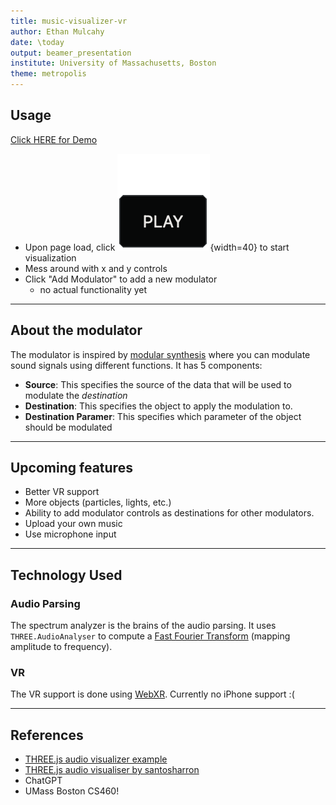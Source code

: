 ```yaml
---
title: music-visualizer-vr
author: Ethan Mulcahy
date: \today
output: beamer_presentation
institute: University of Massachusetts, Boston
theme: metropolis
---
```


## Usage

[Click HERE for Demo](https://ethab83.github.io/music-visualizer-vr/)

- Upon page load, click ![play button](play_button.png){width=40} to start visualization
- Mess around with x and y controls
- Click "Add Modulator" to add a new modulator
    - no actual functionality yet

---

## About the modulator

The modulator is inspired by [modular synthesis](https://en.wikipedia.org/wiki/Modular_synthesizer) where you can modulate sound signals using different functions. It has 5 components:

- **Source**: This specifies the source of the data that will be used to modulate the *destination*
- **Destination**: This specifies the object to apply the modulation to.
- **Destination Paramer**: This specifies which parameter of the object should be modulated

---

## Upcoming features

- Better VR support
- More objects (particles, lights, etc.)
- Ability to add modulator controls as destinations for other modulators.
- Upload your own music
- Use microphone input

---

## Technology Used

### Audio Parsing

The spectrum analyzer is the brains of the audio parsing. It uses `THREE.AudioAnalyser` to compute a [Fast Fourier Transform](https://en.wikipedia.org/wiki/Fast_Fourier_transform) (mapping amplitude to frequency).

### VR

The VR support is done using [WebXR](https://developer.mozilla.org/en-US/docs/Web/API/WebXR_Device_API). Currently no iPhone support :(

---

## References

- [THREE.js audio visualizer example](https://github.com/mrdoob/three.js/blob/master/examples/webaudio_visualizer.html)
- [THREE.js audio visualiser by santosharron](https://github.com/santosharron/audio-visualizer-three-js)
- ChatGPT
- UMass Boston CS460!
